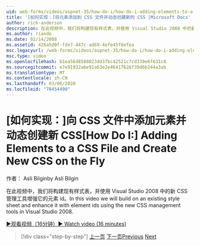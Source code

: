 ```yaml
---
uid: web-forms/videos/aspnet-35/how-do-i/how-do-i-adding-elements-to-a-css-file-and-create-new-css-on-the-fly
title: '[如何实现：]将元素添加到 CSS 文件并动态创建新的 CSS |Microsoft Docs'
author: rick-anderson
description: 在此视频中，我们将构建现有样式表，并使用 Visual Studio 2008 中的新 CSS 管理工具增强它的元素 id。
ms.author: riande
ms.date: 02/14/2008
ms.assetid: 426a5d0f-fde7-447c-ad69-4efe45f8efea
msc.legacyurl: /web-forms/videos/aspnet-35/how-do-i/how-do-i-adding-elements-to-a-css-file-and-create-new-css-on-the-fly
msc.type: video
ms.openlocfilehash: b1ea56d8588023dd37bc42521c7cd339e6f631c8
ms.sourcegitcommit: e7e91932a6e91a63e2e46417626f39d6b244a3ab
ms.translationtype: MT
ms.contentlocale: zh-CN
ms.lasthandoff: 03/06/2020
ms.locfileid: "78454490"
---
```

# <a name="how-do-i-adding-elements-to-a-css-file-and-create-new-css-on-the-fly"></a><span data-ttu-id="7c551-103">[如何实现：]向 CSS 文件中添加元素并动态创建新 CSS</span><span class="sxs-lookup"><span data-stu-id="7c551-103">[How Do I:] Adding Elements to a CSS File and Create New CSS on the Fly</span></span>

<span data-ttu-id="7c551-104">作者： Asli Bilgin</span><span class="sxs-lookup"><span data-stu-id="7c551-104">by Asli Bilgin</span></span>

<span data-ttu-id="7c551-105">在此视频中，我们将构建现有样式表，并使用 Visual Studio 2008 中的新 CSS 管理工具增强它的元素 id。</span><span class="sxs-lookup"><span data-stu-id="7c551-105">In this video we will build on an existing style sheet and enhance it with element ids using the new CSS management tools in Visual Studio 2008.</span></span>

[<span data-ttu-id="7c551-106">&#9654;观看视频（16分钟）</span><span class="sxs-lookup"><span data-stu-id="7c551-106">&#9654; Watch video (16 minutes)</span></span>](https://channel9.msdn.com/Blogs/ASP-NET-Site-Videos/how-do-i-adding-elements-to-a-css-file-and-create-new-css-on-the-fly)

> [!div class="step-by-step"]
> <span data-ttu-id="7c551-107">[上一页](how-do-i-working-with-visual-studio-2008-net-framework.md)
> [下一页](how-do-i-advance-cascading-style-sheet-features-and-management.md)</span><span class="sxs-lookup"><span data-stu-id="7c551-107">[Previous](how-do-i-working-with-visual-studio-2008-net-framework.md)
[Next](how-do-i-advance-cascading-style-sheet-features-and-management.md)</span></span>
